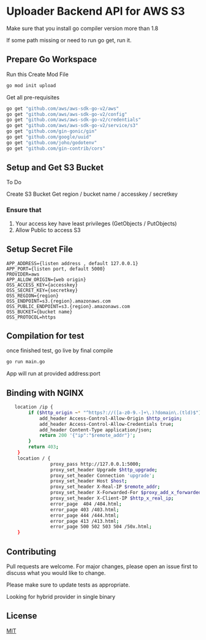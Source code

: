 # Uploader Backend API for AWS S3

Make sure that you install go compiler version more than 1.8 

If some path missing or need to run go get, run it.

## Prepare Go Workspace
Run this
Create Mod File
```bash
go mod init upload
```
Get all pre-requisites
```bash
go get "github.com/aws/aws-sdk-go-v2/aws"
go get "github.com/aws/aws-sdk-go-v2/config"
go get "github.com/aws/aws-sdk-go-v2/credentials"
go get "github.com/aws/aws-sdk-go-v2/service/s3"
go get "github.com/gin-gonic/gin"
go get "github.com/google/uuid"
go get "github.com/joho/godotenv"
go get "github.com/gin-contrib/cors"
```

## Setup and Get S3 Bucket
To Do

Create S3 Bucket
Get region / bucket name / accesskey / secretkey 

### Ensure that
1. Your access key have least privileges (GetObjects / PutObjects)
2. Allow Public to access S3 

## Setup Secret File
```text
APP_ADDRESS={listen address , default 127.0.0.1}
APP_PORT={listen port, default 5000}
PROVIDER=aws
APP_ALLOW_ORIGIN={web origin}
OSS_ACCESS_KEY={accesskey}
OSS_SECRET_KEY={secretkey}
OSS_REGION={region}
OSS_ENDPOINT=s3.{region}.amazonaws.com
OSS_PUBLIC_ENDPOINT=s3.{region}.amazonaws.com
OSS_BUCKET={bucket name}
OSS_PROTOCOL=https
```


## Compilation for test

once finished test, go live by final compile

```bash
go run main.go
```

App will run at provided address:port


## Binding with NGINX
```bash
   location /ip {
        if ($http_origin ~* "^https?://([a-z0-9.-]+\.)?domain\.(tld)$") {
            add_header Access-Control-Allow-Origin $http_origin;
            add_header Access-Control-Allow-Credentials true;
            add_header Content-Type application/json;
            return 200 '{"ip":"$remote_addr"}';
        }
        return 403;
    }
    location / {
                proxy_pass http://127.0.0.1:5000;
                proxy_set_header Upgrade $http_upgrade;
                proxy_set_header Connection 'upgrade';
                proxy_set_header Host $host;
                proxy_set_header X-Real-IP $remote_addr;
                proxy_set_header X-Forwarded-For $proxy_add_x_forwarded_for;
                proxy_set_header X-Client-IP $http_x_real_ip;
                error_page  404 /404.html;
                error_page 403 /403.html;
                error_page 444 /444.html;
                error_page 413 /413.html;
                error_page 500 502 503 504 /50x.html;
    }
```

## Contributing

Pull requests are welcome. For major changes, please open an issue first
to discuss what you would like to change.

Please make sure to update tests as appropriate.

Looking for hybrid provider in single binary

## License

[MIT](https://choosealicense.com/licenses/mit/)
